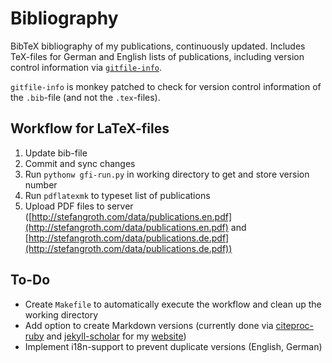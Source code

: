 # Bibliography
BibTeX bibliography of my publications, continuously updated. Includes TeX-files for German and English lists of publications, including version control information via [`gitfile-info`](https://www.ctan.org/pkg/gitfile-info?lang=de). 

`gitfile-info` is monkey patched to check for version control information of the `.bib`-file (and not the `.tex`-files).

## Workflow for LaTeX-files
1. Update bib-file
2. Commit and sync changes
3. Run `pythonw gfi-run.py` in working directory to get and store version number
4. Run `pdflatexmk` to typeset list of publications
5. Upload PDF files to server ([http://stefangroth.com/data/publications.en.pdf](http://stefangroth.com/data/publications.en.pdf) and [http://stefangroth.com/data/publications.de.pdf](http://stefangroth.com/data/publications.de.pdf))

## To-Do
* Create `Makefile` to automatically execute the workflow and clean up the working directory
* Add option to create Markdown versions (currently done via [citeproc-ruby](https://github.com/inukshuk/citeproc-ruby) and [jekyll-scholar](https://github.com/inukshuk/jekyll-scholar) for my [website](https://www.stefangroth.com/publications))
* Implement i18n-support to prevent duplicate versions (English, German) 

